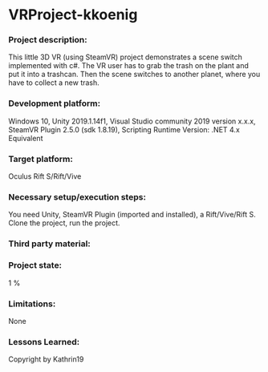 # VRProject-kkoenig

### Project description: 
This little 3D VR (using SteamVR) project demonstrates a scene switch implemented with c#. 
The VR user has to grab the trash on the plant and put it into a trashcan. Then the scene switches to another planet, where you have to collect a new trash. 
 
### Development platform: 
Windows 10, 
Unity 2019.1.14f1, 
Visual Studio community 2019 version x.x.x, 
SteamVR Plugin 2.5.0 (sdk 1.8.19), 
Scripting Runtime Version: .NET 4.x Equivalent

### Target platform: 
Oculus Rift S/Rift/Vive

### Necessary setup/execution steps: 
You need Unity, SteamVR Plugin (imported and installed), a Rift/Vive/Rift S.
Clone the project, run the project. 

### Third party material: 

### Project state: 
1 %

### Limitations: 
None

### Lessons Learned: 

Copyright by Kathrin19
